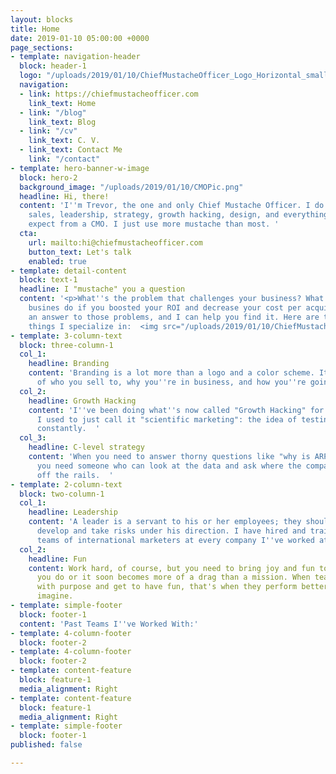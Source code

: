```yaml
---
layout: blocks
title: Home
date: 2019-01-10 05:00:00 +0000
page_sections:
- template: navigation-header
  block: header-1
  logo: "/uploads/2019/01/10/ChiefMustacheOfficer_Logo_Horizontal_small.png"
  navigation:
  - link: https://chiefmustacheofficer.com
    link_text: Home
  - link: "/blog"
    link_text: Blog
  - link: "/cv"
    link_text: C. V.
  - link_text: Contact Me
    link: "/contact"
- template: hero-banner-w-image
  block: hero-2
  background_image: "/uploads/2019/01/10/CMOPic.png"
  headline: Hi, there!
  content: 'I''m Trevor, the one and only Chief Mustache Officer. I do marketing,
    sales, leadership, strategy, growth hacking, design, and everything else you''d
    expect from a CMO. I just use more mustache than most. '
  cta:
    url: mailto:hi@chiefmustacheofficer.com
    button_text: Let's talk
    enabled: true
- template: detail-content
  block: text-1
  headline: I "mustache" you a question
  content: '<p>What''s the problem that challenges your business? What could your
    busines do if you boosted your ROI and decrease your cost per acquisition? There''s
    an answer to those problems, and I can help you find it. Here are the kind of
    things I specialize in:  <img src="/uploads/2019/01/10/ChiefMustacheOfficer_Logo.png"></p>'
- template: 3-column-text
  block: three-column-1
  col_1:
    headline: Branding
    content: 'Branding is a lot more than a logo and a color scheme. It''s the fundamentals
      of who you sell to, why you''re in business, and how you''re going to win.  '
  col_2:
    headline: Growth Hacking
    content: 'I''ve been doing what''s now called "Growth Hacking" for nearly 15 years.
      I used to just call it "scientific marketing": the idea of testing your marketing
      constantly.  '
  col_3:
    headline: C-level strategy
    content: 'When you need to answer thorny questions like "why is ARPU falling?"
      you need someone who can look at the data and ask where the company is going
      off the rails.  '
- template: 2-column-text
  block: two-column-1
  col_1:
    headline: Leadership
    content: 'A leader is a servant to his or her employees; they should learn and
      develop and take risks under his direction. I have hired and trained high-performing
      teams of international marketers at every company I''ve worked at.  '
  col_2:
    headline: Fun
    content: Work hard, of course, but you need to bring joy and fun to everything
      you do or it soon becomes more of a drag than a mission. When teams are lead
      with purpose and get to have fun, that's when they perform better than you'd
      imagine.
- template: simple-footer
  block: footer-1
  content: 'Past Teams I''ve Worked With:'
- template: 4-column-footer
  block: footer-2
- template: 4-column-footer
  block: footer-2
- template: content-feature
  block: feature-1
  media_alignment: Right
- template: content-feature
  block: feature-1
  media_alignment: Right
- template: simple-footer
  block: footer-1
published: false

---
```

